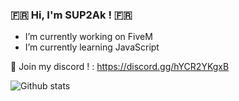 ### 🇫🇷 Hi, I'm SUP2Ak ! 🇫🇷

- I’m currently working on FiveM
- I’m currently learning JavaScript

🔵 Join my discord ! : https://discord.gg/hYCR2YKgxB

![Github stats](https://github-readme-stats.vercel.app/api?username=SUP2Ak&theme=highcontrast&show_icons=true&count_private=true)

<!--![alt text](https://miro.medium.com/max/1400/1*RAsZ2uD3ZO7-NCuK2MUILA.gif)-->


